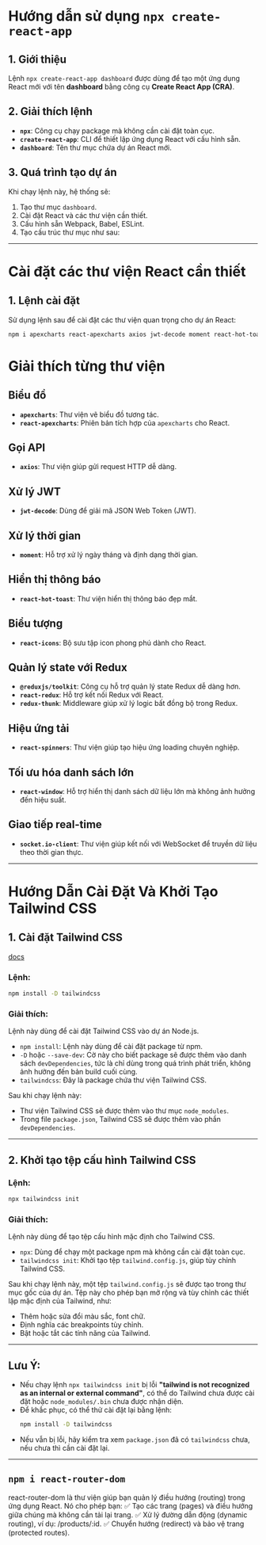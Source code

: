 # Hướng dẫn sử dụng `npx create-react-app`

## 1. Giới thiệu
Lệnh `npx create-react-app dashboard` được dùng để tạo một ứng dụng React mới với tên **dashboard** bằng công cụ **Create React App (CRA)**.

## 2. Giải thích lệnh
- **`npx`**: Công cụ chạy package mà không cần cài đặt toàn cục.
- **`create-react-app`**: CLI để thiết lập ứng dụng React với cấu hình sẵn.
- **`dashboard`**: Tên thư mục chứa dự án React mới.

## 3. Quá trình tạo dự án
Khi chạy lệnh này, hệ thống sẽ:
1. Tạo thư mục `dashboard`.
2. Cài đặt React và các thư viện cần thiết.
3. Cấu hình sẵn Webpack, Babel, ESLint.
4. Tạo cấu trúc thư mục như sau:

----
# Cài đặt các thư viện React cần thiết

## 1. Lệnh cài đặt
Sử dụng lệnh sau để cài đặt các thư viện quan trọng cho dự án React:
```sh
npm i apexcharts react-apexcharts axios jwt-decode moment react-hot-toast react-icons @reduxjs/toolkit react-redux react-spinners react-window redux-thunk socket.io-client
```
# Giải thích từng thư viện

## **Biểu đồ**
- **`apexcharts`**: Thư viện vẽ biểu đồ tương tác.
- **`react-apexcharts`**: Phiên bản tích hợp của `apexcharts` cho React.

## **Gọi API**
- **`axios`**: Thư viện giúp gửi request HTTP dễ dàng.

## **Xử lý JWT**
- **`jwt-decode`**: Dùng để giải mã JSON Web Token (JWT).

## **Xử lý thời gian**
- **`moment`**: Hỗ trợ xử lý ngày tháng và định dạng thời gian.

## **Hiển thị thông báo**
- **`react-hot-toast`**: Thư viện hiển thị thông báo đẹp mắt.

## **Biểu tượng**
- **`react-icons`**: Bộ sưu tập icon phong phú dành cho React.

## **Quản lý state với Redux**
- **`@reduxjs/toolkit`**: Công cụ hỗ trợ quản lý state Redux dễ dàng hơn.
- **`react-redux`**: Hỗ trợ kết nối Redux với React.
- **`redux-thunk`**: Middleware giúp xử lý logic bất đồng bộ trong Redux.

## **Hiệu ứng tải**
- **`react-spinners`**: Thư viện giúp tạo hiệu ứng loading chuyên nghiệp.

## **Tối ưu hóa danh sách lớn**
- **`react-window`**: Hỗ trợ hiển thị danh sách dữ liệu lớn mà không ảnh hưởng đến hiệu suất.

## **Giao tiếp real-time**
- **`socket.io-client`**: Thư viện giúp kết nối với WebSocket để truyền dữ liệu theo thời gian thực.

--- 
# Hướng Dẫn Cài Đặt Và Khởi Tạo Tailwind CSS

## 1. Cài đặt Tailwind CSS
[docs](https://v3.tailwindcss.com/docs/guides/create-react-app)

### Lệnh:
```sh
npm install -D tailwindcss
```
### Giải thích:
Lệnh này dùng để cài đặt Tailwind CSS vào dự án Node.js.

- `npm install`: Lệnh này dùng để cài đặt package từ npm.
- `-D` hoặc `--save-dev`: Cờ này cho biết package sẽ được thêm vào danh sách `devDependencies`, tức là chỉ dùng trong quá trình phát triển, không ảnh hưởng đến bản build cuối cùng.
- `tailwindcss`: Đây là package chứa thư viện Tailwind CSS.

Sau khi chạy lệnh này:
- Thư viện Tailwind CSS sẽ được thêm vào thư mục `node_modules`.
- Trong file `package.json`, Tailwind CSS sẽ được thêm vào phần `devDependencies`.

---

## 2. Khởi tạo tệp cấu hình Tailwind CSS
### Lệnh:
```sh
npx tailwindcss init
```
### Giải thích:
Lệnh này dùng để tạo tệp cấu hình mặc định cho Tailwind CSS.

- `npx`: Dùng để chạy một package npm mà không cần cài đặt toàn cục.
- `tailwindcss init`: Khởi tạo tệp `tailwind.config.js`, giúp tùy chỉnh Tailwind CSS.

Sau khi chạy lệnh này, một tệp `tailwind.config.js` sẽ được tạo trong thư mục gốc của dự án. Tệp này cho phép bạn mở rộng và tùy chỉnh các thiết lập mặc định của Tailwind, như:
- Thêm hoặc sửa đổi màu sắc, font chữ.
- Định nghĩa các breakpoints tùy chỉnh.
- Bật hoặc tắt các tính năng của Tailwind.

---

## Lưu Ý:
- Nếu chạy lệnh `npx tailwindcss init` bị lỗi **"tailwind is not recognized as an internal or external command"**, có thể do Tailwind chưa được cài đặt hoặc `node_modules/.bin` chưa được nhận diện.
- Để khắc phục, có thể thử cài đặt lại bằng lệnh:
  ```sh
  npm install -D tailwindcss
  ```
- Nếu vẫn bị lỗi, hãy kiểm tra xem `package.json` đã có `tailwindcss` chưa, nếu chưa thì cần cài đặt lại.



-----------------------


## `npm i react-router-dom`

react-router-dom là thư viện giúp bạn quản lý điều hướng (routing) trong ứng dụng React. Nó cho phép bạn:
✅ Tạo các trang (pages) và điều hướng giữa chúng mà không cần tải lại trang.
✅ Xử lý đường dẫn động (dynamic routing), ví dụ: /products/:id.
✅ Chuyển hướng (redirect) và bảo vệ trang (protected routes).